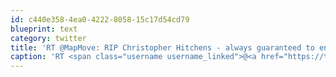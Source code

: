 ```yaml
---
id: c440e358-4ea0-4222-8058-15c17d54cd79
blueprint: text
category: twitter
title: 'RT @MapMove: RIP Christopher Hitchens - always guaranteed to engage, enrage and entertain - but never bore ....sad loss http://t.co/laYI ...'
caption: 'RT <span class="username username_linked">@<a href="https://twitter.com/MapMove" title="Mark Payne">MapMove</a></span>: RIP Christopher Hitchens - always guaranteed to engage, enrage and entertain - but never bore ....sad loss http://t.co/laYI ...'
---
```

